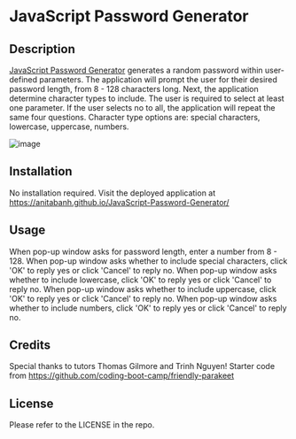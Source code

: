 # JavaScript Password Generator

## Description
[JavaScript Password Generator](https://anitabanh.github.io/JavaScript-Password-Generator/) generates a random password within user-defined parameters. The application will prompt the user for their desired password length, from 8 - 128 characters long.
Next, the application determine character types to include. The user is required to select at least one parameter. If the user selects no to all, the application will repeat the same four questions. Character type options are: special characters, lowercase, uppercase, numbers.

 ![image](https://user-images.githubusercontent.com/120350675/209229188-cddcc652-ea5a-45bb-a80a-db23068b7487.png)

## Installation
No installation required.  Visit the deployed application at https://anitabanh.github.io/JavaScript-Password-Generator/

## Usage
When pop-up window asks for password length, enter a number from 8 - 128.
When pop-up window asks whether to include special characters, click 'OK' to reply yes or click 'Cancel' to reply no.
When pop-up window asks whether to include lowercase, click 'OK' to reply yes or click 'Cancel' to reply no.
When pop-up window asks whether to include uppercase, click 'OK' to reply yes or click 'Cancel' to reply no.
When pop-up window asks whether to include numbers, click 'OK' to reply yes or click 'Cancel' to reply no.

## Credits
Special thanks to tutors Thomas Gilmore and Trinh Nguyen!
Starter code from https://github.com/coding-boot-camp/friendly-parakeet

## License
Please refer to the LICENSE in the repo.
